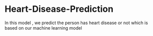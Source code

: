 # Heart-Disease-Prediction
In this model , we predict the person has heart disease or not which is based on our machine learning model
